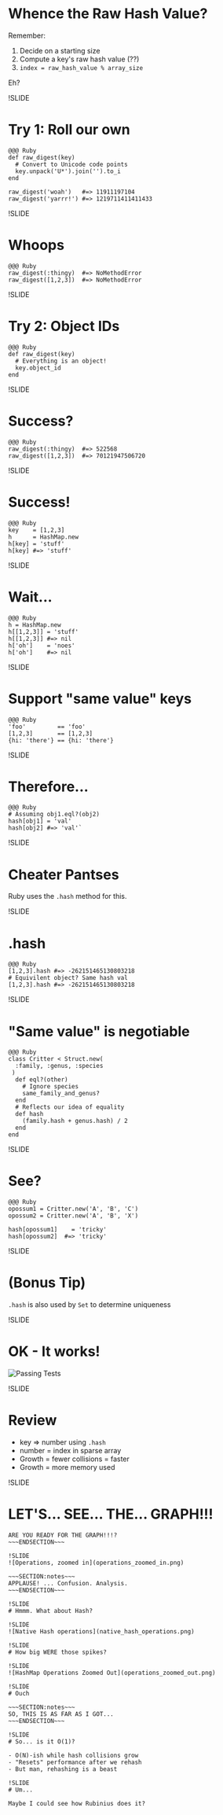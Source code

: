 # Whence the Raw Hash Value?

Remember:

1. Decide on a starting size
2. Compute a key's raw hash value (??)
3. `index = raw_hash_value % array_size`

Eh?

!SLIDE
# Try 1: Roll our own

    @@@ Ruby
    def raw_digest(key)
      # Convert to Unicode code points
      key.unpack('U*').join('').to_i
    end

    raw_digest('woah')   #=> 11911197104
    raw_digest('yarrr!') #=> 1219711411411433

!SLIDE
# Whoops

    @@@ Ruby
    raw_digest(:thingy)  #=> NoMethodError
    raw_digest([1,2,3])  #=> NoMethodError

!SLIDE
# Try 2: Object IDs
    @@@ Ruby
    def raw_digest(key)
      # Everything is an object!
      key.object_id
    end

!SLIDE
# Success?
    @@@ Ruby
    raw_digest(:thingy)  #=> 522568
    raw_digest([1,2,3])  #=> 70121947506720

!SLIDE
# Success!
    @@@ Ruby
    key    = [1,2,3]
    h      = HashMap.new
    h[key] = 'stuff'
    h[key] #=> 'stuff'

!SLIDE
# Wait...
    
    @@@ Ruby
    h = HashMap.new
    h[[1,2,3]] = 'stuff'
    h[[1,2,3]] #=> nil
    h['oh']    = 'noes'
    h['oh']    #=> nil

!SLIDE
# Support "same value" keys
    @@@ Ruby
    'foo'         == 'foo'
    [1,2,3]       == [1,2,3]
    {hi: 'there'} == {hi: 'there'}

!SLIDE
# Therefore...
    @@@ Ruby
    # Assuming obj1.eql?(obj2)
    hash[obj1] = 'val'
    hash[obj2] #=> 'val'`

!SLIDE
# Cheater Pantses

Ruby uses the `.hash` method for this.

!SLIDE
# .hash

    @@@ Ruby
    [1,2,3].hash #=> -262151465130803218
    # Equivilent object? Same hash val
    [1,2,3].hash #=> -262151465130803218

!SLIDE
# "Same value" is negotiable

    @@@ Ruby
    class Critter < Struct.new(
      :family, :genus, :species
     )
      def eql?(other)
        # Ignore species
        same_family_and_genus?
      end
      # Reflects our idea of equality
      def hash
        (family.hash + genus.hash) / 2
      end
    end

!SLIDE
# See?
    
    @@@ Ruby
    opossum1 = Critter.new('A', 'B', 'C')
    opossum2 = Critter.new('A', 'B', 'X')

    hash[opossum1]    = 'tricky'
    hash[opossum2]  #=> 'tricky'

!SLIDE
# (Bonus Tip)

`.hash` is also used by `Set` to determine uniqueness

!SLIDE
# OK - It works!

![Passing Tests](passing_tests.png)

!SLIDE
# Review
- key => number using `.hash`
- number = index in sparse array
- Growth = fewer collisions = faster
- Growth = more memory used

!SLIDE
# LET'S... SEE... THE... GRAPH!!!

~~~SECTION:notes~~~
ARE YOU READY FOR THE GRAPH!!!?
~~~ENDSECTION~~~

!SLIDE
![Operations, zoomed in](operations_zoomed_in.png)

~~~SECTION:notes~~~
APPLAUSE! ... Confusion. Analysis.
~~~ENDSECTION~~~

!SLIDE
# Hmmm. What about Hash?

!SLIDE
![Native Hash operations](native_hash_operations.png)

!SLIDE
# How big WERE those spikes?

!SLIDE
![HashMap Operations Zoomed Out](operations_zoomed_out.png)

!SLIDE
# Ouch

~~~SECTION:notes~~~
SO, THIS IS AS FAR AS I GOT...
~~~ENDSECTION~~~

!SLIDE
# So... is it O(1)?

- O(N)-ish while hash collisions grow
- "Resets" performance after we rehash
- But man, rehashing is a beast

!SLIDE
# Um...

Maybe I could see how Rubinius does it?
